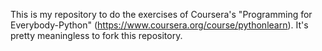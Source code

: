 This is my repository to do the exercises of Coursera's "Programming for Everybody-Python" (https://www.coursera.org/course/pythonlearn). It's pretty meaningless to fork this repository.
